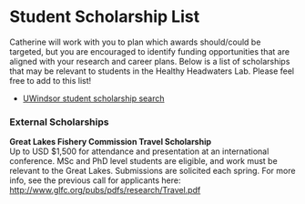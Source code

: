 # Student Scholarship List
Catherine will work with you to plan which awards should/could be targeted, but you are encouraged to identify funding opportunities that are aligned with your research and career plans. Below is a list of scholarships that may be relevant to students in the Healthy Headwaters Lab. Please feel free to add to this list!

*  [UWindsor student scholarship search](http://www.uwindsor.ca/studentawards/scholarships-bursaries)

### External Scholarships
**Great Lakes Fishery Commission Travel Scholarship**  
Up to USD $1,500 for attendance and presentation at an international conference. MSc and PhD level students are eligible, and work must be relevant to the Great Lakes. Submissions are solicited each spring. For more info, see the previous call for applicants here: http://www.glfc.org/pubs/pdfs/research/Travel.pdf


